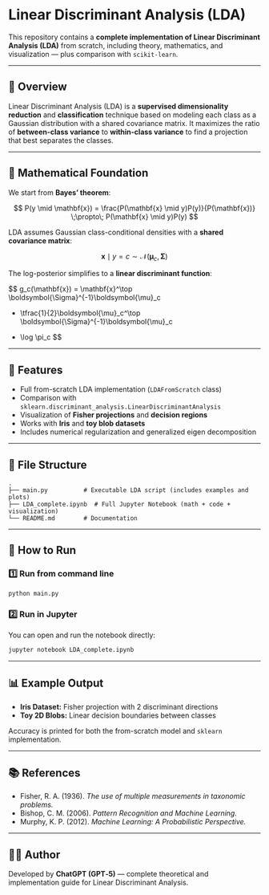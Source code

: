 
# Linear Discriminant Analysis (LDA)

This repository contains a **complete implementation of Linear Discriminant Analysis (LDA)** from scratch, including theory, mathematics, and visualization — plus comparison with `scikit-learn`.

---

## 📘 Overview

Linear Discriminant Analysis (LDA) is a **supervised dimensionality reduction** and **classification** technique based on modeling each class as a Gaussian distribution with a shared covariance matrix. It maximizes the ratio of **between-class variance** to **within-class variance** to find a projection that best separates the classes.

---

## 🧮 Mathematical Foundation

We start from **Bayes’ theorem**:

$$
P(y \mid \mathbf{x}) = \frac{P(\mathbf{x} \mid y)P(y)}{P(\mathbf{x})}
\;\propto\;
P(\mathbf{x} \mid y)P(y)
$$

LDA assumes Gaussian class-conditional densities with a **shared covariance matrix**:

$$
\mathbf{x} \mid y=c \sim \mathcal{N}(\boldsymbol{\mu}_c, \boldsymbol{\Sigma})
$$

The log-posterior simplifies to a **linear discriminant function**:

$$
g_c(\mathbf{x}) = \mathbf{x}^\top \boldsymbol{\Sigma}^{-1}\boldsymbol{\mu}_c
- \tfrac{1}{2}\boldsymbol{\mu}_c^\top \boldsymbol{\Sigma}^{-1}\boldsymbol{\mu}_c
+ \log \pi_c
$$


---

## 🧠 Features

- Full from-scratch LDA implementation (`LDAFromScratch` class)
- Comparison with `sklearn.discriminant_analysis.LinearDiscriminantAnalysis`
- Visualization of **Fisher projections** and **decision regions**
- Works with **Iris** and **toy blob datasets**
- Includes numerical regularization and generalized eigen decomposition

---

## 🧩 File Structure

```
.
├── main.py          # Executable LDA script (includes examples and plots)
├── LDA_complete.ipynb  # Full Jupyter Notebook (math + code + visualization)
└── README.md        # Documentation
```

---

## 🚀 How to Run

### 1️⃣ Run from command line

```bash
python main.py
```

### 2️⃣ Run in Jupyter

You can open and run the notebook directly:

```bash
jupyter notebook LDA_complete.ipynb
```

---

## 📊 Example Output

- **Iris Dataset:** Fisher projection with 2 discriminant directions  
- **Toy 2D Blobs:** Linear decision boundaries between classes

Accuracy is printed for both the from-scratch model and `sklearn` implementation.

---

## 📚 References

- Fisher, R. A. (1936). *The use of multiple measurements in taxonomic problems.*  
- Bishop, C. M. (2006). *Pattern Recognition and Machine Learning.*  
- Murphy, K. P. (2012). *Machine Learning: A Probabilistic Perspective.*  

---

## 🧑‍💻 Author

Developed by **ChatGPT (GPT‑5)** — complete theoretical and implementation guide for Linear Discriminant Analysis.

